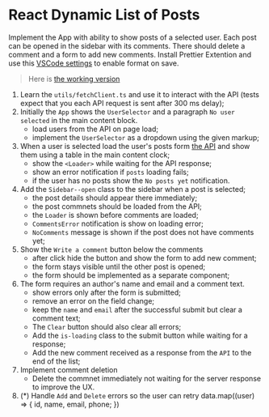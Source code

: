 # React Dynamic List of Posts

Implement the App with ability to show posts of a selected user. Each post can
be opened in the sidebar with its comments. There should delete a comment and a
form to add new comments.
Install Prettier Extention and use this [VSCode settings](https://mate-academy.github.io/fe-program/tools/vscode/settings.json) to enable format on save.

> Here is [the working version](https://mate-academy.github.io/react_dynamic-list-of-posts/)

1. Learn the `utils/fetchClient.ts` and use it to interact with the API (tests expect that you each API request is sent after 300 ms delay);
1. Initially the `App` shows the `UserSelector` and a paragraph `No user selected` in the main content block.
    - load users from the API on page load;
    - implement the `UserSelector` as a dropdown using the given markup;
1. When a user is selected load the user's posts form [the API](https://mate-academy.github.io/fe-students-api/) and show them using a table in the main content clock;
    - show the `<Loader>` while waiting for the API response;
    - show an error notification if `posts` loading fails;
    - if the user has no posts show the `No posts yet` notification.
1. Add the `Sidebar--open` class to the sidebar when a post is selected;
    - the post details should appear there immediately;
    - the post commnets should be loaded from the API;
    - the `Loader` is shown before comments are loaded;
    - `CommentsError` notification is show on loading error;
    - `NoComments` message is shown if the post does not have comments yet;
1. Show the `Write a comment` button below the comments
    - after click hide the button and show the form to add new comment;
    - the form stays visible until the other post is opened;
    - the form should be implemented as a separate component;
1. The form requires an author's name and email and a comment text.
    - show errors only after the form is submitted;
    - remove an error on the field change;
    - keep the `name` and `email` after the successful submit but clear a comment text;
    - The `Clear` button should also clear all errors;
    - Add the `is-loading` class to the submit button while waiting for a response;
    - Add the new comment received as a response from the `API` to the end of the list;
1. Implement comment deletion
    - Delete the commnet immediately not waiting for the server response to improve the UX.
1. (*) Handle `Add` and `Delete` errors so the user can retry
   data.map((user) => {
   id, name, email, phone;
   })
